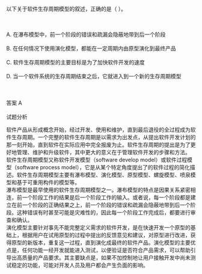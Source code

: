 <div class="detail lh2"><p>
以下关于软件生存周期模型的叙述，正确的是（  ）。</p><br/><br/>A. 在瀑布模型中，前一个阶段的错误和疏漏会隐蔽地带到后一个阶段<br/><br/>B. 在任何情况下使用演化模型，都能在一定周期内由原型演化到最终产品<br/><br/>C. 软件生存周期模型的主要目标是为了加快软件开发的速度<br/><br/>D. 当一个软件系统的生存周期结束之后，它就进入到一个新的生存周期模型<br/><br/><br/><br/>答案 A<br/><br/>试题分析<br/><p></p><p>
软件产品从形成概念开始，经过开发、使用和维护，直到最后退役的全过程成为软件生存周期。一个完整的软件生存周期是以需求为出发点，从提出软件开发计划的那一刻开始，直到软件在实际应用中完全报废为止。软件生存周期的提出是为了更好地管理、维护和升级软件，其中更大的意义在于管理软件开发的步骤和方法。<br/>
软件生存周期模型又称软件开发模型（software develop model）或软件过程模型（software process model），它是从某个特定角度提出了的软件过程的简化描述。软件生存周期模型主要有瀑布模型、演化模型、原型模型、螺旋模型、喷泉模型和基于可重用构件的模型等。<br/>
瀑布模型是最早使用的软件生存周期模型之一。瀑布模型的特点是因果关系紧密相连，前一个阶段工作的结果是后一个阶段工作的输入。或者说，每一个阶段都是建立在前一个阶段的正确结果之上，前一个阶段的错误和疏漏会隐蔽地带到后一个阶段。这种错误有时甚至可能是灾难性的，因此每一个阶段工作完成后，都要进行审查和确认。<br/>
演化模型主要针对事先不能完整定义需求的软件开发，是在快速开发一个原型的基础上，根据用户在试用原型的过程中提出的反馈意见和建议，对原型进行改进，获得原型的新版本，重复这一过程，直到演化成最终的软件产品。演化模型的主要优点是，任何功能一经开发就能进入测试，以便验证是否符合产品需求，可以帮助引导出高质量的产品要求。其主要缺点是，如果不加控制地让用户接触开发中尚未测试稳定的功能，可能对开发人员及用户都会产生负面的影响。</p></div>